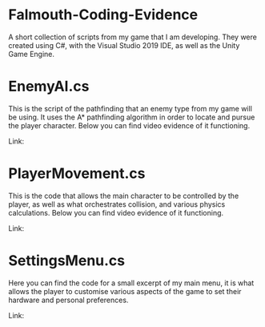 # Falmouth-Coding-Evidence
A short collection of scripts from my game that I am developing. They were created using C#, with the Visual Studio 2019 IDE, as well as the Unity Game Engine.
# EnemyAI.cs
This is the script of the pathfinding that an enemy type from my game will be using. It uses the A* pathfinding algorithm in order to locate and pursue the player
character. Below you can find video evidence of it functioning.  
  
Link:

# PlayerMovement.cs
This is the code that allows the main character to be controlled by the player, as well as what orchestrates collision, and various physics calculations. Below you can find video evidence of it functioning.  
  
Link:

# SettingsMenu.cs
Here you can find the code for a small excerpt of my main menu, it is what allows the player to customise various aspects of the game to set their hardware and personal preferences.  
  
Link:
